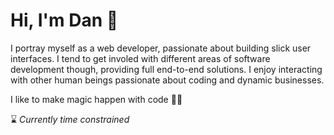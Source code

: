# Hi, I'm Dan 👋

I portray myself as a web developer, passionate about building slick user interfaces. I tend to get involed with different areas of software development though, providing full end-to-end solutions. I enjoy interacting with other human beings passionate about coding and dynamic businesses.

I like to make magic happen with code 🧙‍♂️

⌛ _Currently time constrained_
